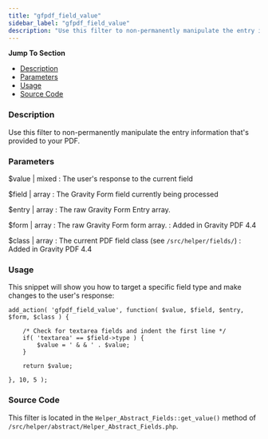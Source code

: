 ```yaml
---
title: "gfpdf_field_value"
sidebar_label: "gfpdf_field_value"
description: "Use this filter to non-permanently manipulate the entry information that's provided to your PDF."
---
```


**Jump To Section**

* [Description](#description)
* [Parameters](#parameters)
* [Usage](#usage)
* [Source Code](#source-code)

### Description 

Use this filter to non-permanently manipulate the entry information that's provided to your PDF.

### Parameters 

$value | mixed
:    The user's response to the current field

$field | array
:    The Gravity Form field currently being processed

$entry | array
:    The raw Gravity Form Entry array.

$form | array
:    The raw Gravity Form form array.
:    Added in Gravity PDF 4.4

$class | array
:    The current PDF field class (see `/src/helper/fields/`)
:    Added in Gravity PDF 4.4

### Usage 

This snippet will show you how to target a specific field type and make changes to the user's response:

```.language-php
add_action( 'gfpdf_field_value', function( $value, $field, $entry, $form, $class ) {

	/* Check for textarea fields and indent the first line */
	if( 'textarea' == $field->type ) {
		$value = ' & & ' . $value;
	}

	return $value;

}, 10, 5 );
```

### Source Code 

This filter is located in the `Helper_Abstract_Fields::get_value()` method of `/src/helper/abstract/Helper_Abstract_Fields.php`.